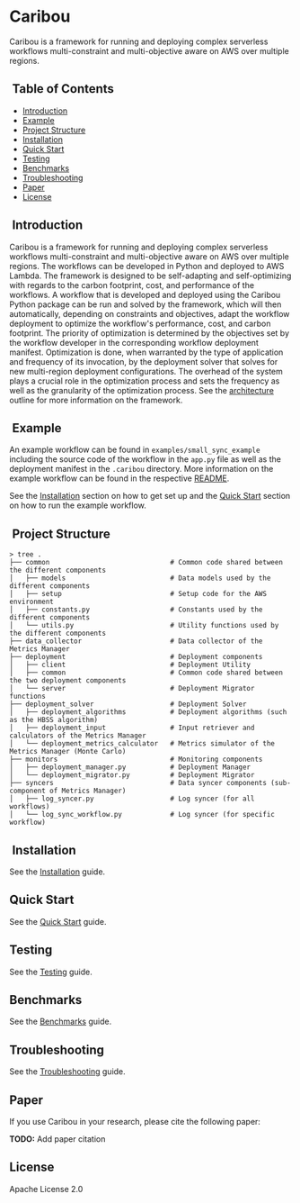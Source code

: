 # Caribou

Caribou is a framework for running and deploying complex serverless workflows multi-constraint and multi-objective aware on AWS over multiple regions.

##  Table of Contents

- [Introduction](#introduction)
- [Example](#example)
- [Project Structure](#project-structure)
- [Installation](#installation)
- [Quick Start](#quick-start)
- [Testing](#testing)
- [Benchmarks](#benchmarks)
- [Troubleshooting](#troubleshooting)
- [Paper](#paper)
- [License](#license)

##  Introduction

Caribou is a framework for running and deploying complex serverless workflows multi-constraint and multi-objective aware on AWS over multiple regions.
The workflows can be developed in Python and deployed to AWS Lambda.
The framework is designed to be self-adapting and self-optimizing with regards to the carbon footprint, cost, and performance of the workflows.
A workflow that is developed and deployed using the Caribou Python package can be run and solved by the framework, which will then automatically, depending on constraints and objectives, adapt the workflow deployment to optimize the workflow's performance, cost, and carbon footprint.
The priority of optimization is determined by the objectives set by the workflow developer in the corresponding workflow deployment manifest.
Optimization is done, when warranted by the type of application and frequency of its invocation, by the deployment solver that solves for new multi-region deployment configurations.
The overhead of the system plays a crucial role in the optimization process and sets the frequency as well as the granularity of the optimization process.
See the [architecture](ARCHITECTURE.md) outline for more information on the framework.

##  Example

An example workflow can be found in `examples/small_sync_example` including the source code of the workflow in the `app.py` file as well as the deployment manifest in the `.caribou` directory.
More information on the example workflow can be found in the respective [README](examples/small_sync_example/README.md).

See the [Installation](#installation) section on how to get set up and the [Quick Start](#quick-start) section on how to run the example workflow.

##  Project Structure

```
> tree .
├── common                              # Common code shared between the different components
│   ├── models                          # Data models used by the different components
│   ├── setup                           # Setup code for the AWS environment
│   ├── constants.py                    # Constants used by the different components
│   └── utils.py                        # Utility functions used by the different components
├── data_collector                      # Data collector of the Metrics Manager
├── deployment                          # Deployment components
│   ├── client                          # Deployment Utility
│   ├── common                          # Common code shared between the two deployment components
│   └── server                          # Deployment Migrator functions
├── deployment_solver                   # Deployment Solver
│   ├── deployment_algorithms           # Deployment algorithms (such as the HBSS algorithm)
│   ├── deployment_input                # Input retriever and calculators of the Metrics Manager
│   └── deployment_metrics_calculator   # Metrics simulator of the Metrics Manager (Monte Carlo)
├── monitors                            # Monitoring components
│   ├── deployment_manager.py           # Deployment Manager
│   └── deployment_migrator.py          # Deployment Migrator
├── syncers                             # Data syncer components (sub-component of Metrics Manager)
│   ├── log_syncer.py                   # Log syncer (for all workflows)
│   └── log_sync_workflow.py            # Log syncer (for specific workflow)
```

##  Installation

See the [Installation](INSTALL.md) guide.

## Quick Start

See the [Quick Start](QUICK_START.md) guide.

## Testing

See the [Testing](TESTING.md) guide.

## Benchmarks

See the [Benchmarks](benchmarks/README.md) guide.

## Troubleshooting

See the [Troubleshooting](TROUBLESHOOTING.md) guide.

## Paper

If you use Caribou in your research, please cite the following paper:

**TODO:** Add paper citation

## License

Apache License 2.0
